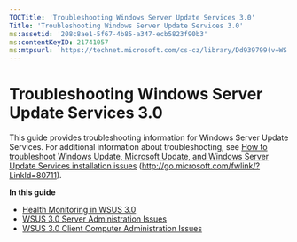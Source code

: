 ```yaml
---
TOCTitle: 'Troubleshooting Windows Server Update Services 3.0'
Title: 'Troubleshooting Windows Server Update Services 3.0'
ms:assetid: '208c8ae1-5f67-4b85-a347-ecb5823f90b3'
ms:contentKeyID: 21741057
ms:mtpsurl: 'https://technet.microsoft.com/cs-cz/library/Dd939799(v=WS.10)'
---
```


Troubleshooting Windows Server Update Services 3.0
==================================================

This guide provides troubleshooting information for Windows Server Update Services. For additional information about troubleshooting, see [How to troubleshoot Windows Update, Microsoft Update, and Windows Server Update Services installation issues](http://go.microsoft.com/fwlink/?linkid=80711) (http://go.microsoft.com/fwlink/?LinkId=80711).

**In this guide**

-   [Health Monitoring in WSUS 3.0](https://technet.microsoft.com/7f2a52af-1738-4320-9066-e58fa904fc70)
-   [WSUS 3.0 Server Administration Issues](https://technet.microsoft.com/91735c6a-2860-4f68-aa29-f48ecfaa970a)
-   [WSUS 3.0 Client Computer Administration Issues](https://technet.microsoft.com/12e5a90c-a6b2-40b2-9d08-a65636ff10e9)
